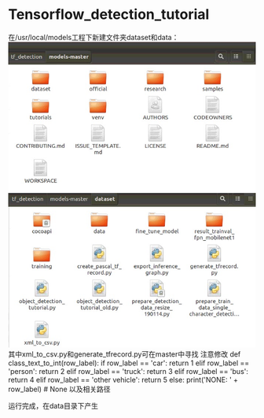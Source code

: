 # Tensorflow_detection_tutorial
在/usr/local/models工程下新建文件夹dataset和data：
![image](https://github.com/Detectionsmallvehicle/Tensorflow_detection_tutorial/blob/master/images/1.jpg)
![image](https://github.com/Detectionsmallvehicle/Tensorflow_detection_tutorial/blob/master/images/2.jpg)
其中xml_to_csv.py和generate_tfrecord.py可在master中寻找
注意修改
def class_text_to_int(row_label):
    if row_label == 'car':
        return 1
    elif row_label == 'person':
        return 2
    elif row_label == 'truck':
        return 3
    elif row_label == 'bus':
        return 4
    elif row_label == 'other vehicle':
        return 5
    else:
        print('NONE: ' + row_label)
        # None
以及相关路径

运行完成，在data目录下产生
